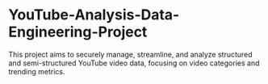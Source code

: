 # YouTube-Analysis-Data-Engineering-Project
This project aims to securely manage, streamline, and analyze structured and semi-structured YouTube video data, focusing on video categories and trending metrics.
